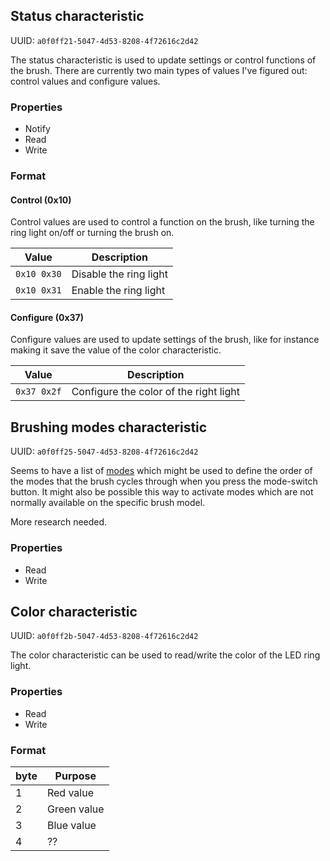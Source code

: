 ## Status characteristic

UUID: `a0f0ff21-5047-4d53-8208-4f72616c2d42`

The status characteristic is used to update settings or control functions of the brush.
There are currently two main types of values I've figured out: control values and configure values.

### Properties

- Notify
- Read
- Write

### Format

#### Control (0x10)

Control values are used to control a function on the brush, like turning the ring light on/off or turning the brush on.

|Value|Description|
|---|---|
|`0x10 0x30`|Disable the ring light|
|`0x10 0x31`|Enable the ring light|

#### Configure (0x37)

Configure values are used to update settings of the brush, like for instance making it save the value of the color characteristic.

|Value|Description|
|---|---|
|`0x37 0x2f`|Configure the color of the right light|


## Brushing modes characteristic

UUID: `a0f0ff25-5047-4d53-8208-4f72616c2d42`

Seems to have a list of [modes](./mode.go) which might be used to define the order of the modes that the brush 
cycles through when you press the mode-switch button. It might also be possible this way to activate modes which 
are not normally available on the specific brush model.

More research needed.

### Properties

- Read
- Write

## Color characteristic

UUID: `a0f0ff2b-5047-4d53-8208-4f72616c2d42`

The color characteristic can be used to read/write the color of the LED ring light.

### Properties

- Read
- Write

### Format

|byte|Purpose|
|---|---|
|1|Red value|
|2|Green value|
|3|Blue value|
|4|??|
